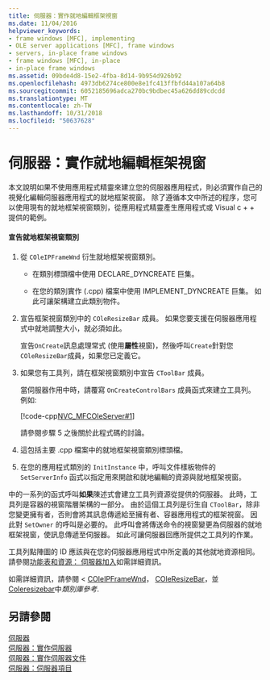 ```yaml
---
title: 伺服器：實作就地編輯框架視窗
ms.date: 11/04/2016
helpviewer_keywords:
- frame windows [MFC], implementing
- OLE server applications [MFC], frame windows
- servers, in-place frame windows
- frame windows [MFC], in-place
- in-place frame windows
ms.assetid: 09bde4d8-15e2-4fba-8d14-9b954d926b92
ms.openlocfilehash: 4973db6274ce800e8e1fc413ffbfd44a107a64b8
ms.sourcegitcommit: 6052185696adca270bc9bdbec45a626dd89cdcdd
ms.translationtype: MT
ms.contentlocale: zh-TW
ms.lasthandoff: 10/31/2018
ms.locfileid: "50637628"
---
```

# <a name="servers-implementing-in-place-frame-windows"></a>伺服器：實作就地編輯框架視窗

本文說明如果不使用應用程式精靈來建立您的伺服器應用程式，則必須實作自己的視覺化編輯伺服器應用程式的就地框架視窗。 除了遵循本文中所述的程序，您可以使用現有的就地框架視窗類別，從應用程式精靈產生應用程式或 Visual c + + 提供的範例。

#### <a name="to-declare-an-in-place-frame-window-class"></a>宣告就地框架視窗類別

1. 從 `COleIPFrameWnd` 衍生就地框架視窗類別。

   - 在類別標頭檔中使用 DECLARE_DYNCREATE 巨集。

   - 在您的類別實作 (.cpp) 檔案中使用 IMPLEMENT_DYNCREATE 巨集。 如此可讓架構建立此類別物件。

1. 宣告框架視窗類別中的 `COleResizeBar` 成員。 如果您要支援在伺服器應用程式中就地調整大小，就必須如此。

   宣告`OnCreate`訊息處理常式 (使用**屬性**視窗)，然後呼叫`Create`針對您`COleResizeBar`成員，如果您已定義它。

1. 如果您有工具列，請在框架視窗類別中宣告 `CToolBar` 成員。

   當伺服器作用中時，請覆寫 `OnCreateControlBars` 成員函式來建立工具列。 例如: 

   [!code-cpp[NVC_MFCOleServer#1](../mfc/codesnippet/cpp/servers-implementing-in-place-frame-windows_1.cpp)]

   請參閱步驟 5 之後關於此程式碼的討論。

1. 這包括主要 .cpp 檔案中的就地框架視窗類別標頭檔。

1. 在您的應用程式類別的 `InitInstance` 中，呼叫文件樣板物件的 `SetServerInfo` 函式以指定用來開啟和就地編輯的資源與就地框架視窗。

中的一系列的函式呼叫**如果**陳述式會建立工具列資源從提供的伺服器。 此時，工具列是容器的視窗階層架構的一部分。 由於這個工具列是衍生自 `CToolBar`，除非您變更擁有者，否則會將其訊息傳遞給至擁有者、容器應用程式的框架視窗。 因此對 `SetOwner` 的呼叫是必要的。 此呼叫會將傳送命令的視窗變更為伺服器的就地框架視窗，使訊息傳遞至伺服器。 如此可讓伺服器回應所提供之工具列的作業。

工具列點陣圖的 ID 應該與在您的伺服器應用程式中所定義的其他就地資源相同。 請參閱[功能表和資源： 伺服器加入](../mfc/menus-and-resources-server-additions.md)如需詳細資訊。

如需詳細資訊，請參閱 < [COleIPFrameWnd](../mfc/reference/coleipframewnd-class.md)， [COleResizeBar](../mfc/reference/coleresizebar-class.md)，並[Coleresizebar](../mfc/reference/cdoctemplate-class.md#setserverinfo)中*類別庫參考*.

## <a name="see-also"></a>另請參閱

[伺服器](../mfc/servers.md)<br/>
[伺服器：實作伺服器](../mfc/servers-implementing-a-server.md)<br/>
[伺服器：實作伺服器文件](../mfc/servers-implementing-server-documents.md)<br/>
[伺服器：伺服器項目](../mfc/servers-server-items.md)

